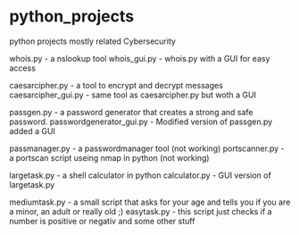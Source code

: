 # python_projects
python projects mostly related Cybersecurity

whois.py - a nslookup tool
whois_gui.py - whois.py with a GUI for easy access

caesarcipher.py - a tool to encrypt and decrypt messages 
caesarcipher_gui.py - same tool as caesarcipher.py but woth a GUI

passgen.py - a password generator that creates a strong and safe password.
passwordgenerator_gui.py - Modified version of passgen.py added a GUI

passmanager.py - a passwordmanager tool (not working) 
portscanner.py - a portscan script useing nmap in python (not working) 

largetask.py - a shell calculator in python
calculator.py - GUI version of largetask.py

mediumtask.py - a small script that asks for your age and tells you if you are a minor, an adult or really old ;)
easytask.py - this script just checks if a number is positive or negativ and some other stuff

